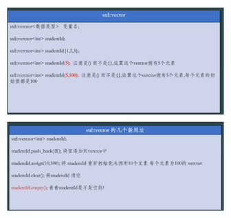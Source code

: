 ![image load fail](./picture/Snipaste_2025-11-01_23-06-58.png)



![image load fail](./picture/Snipaste_2025-11-01_23-10-21.png)